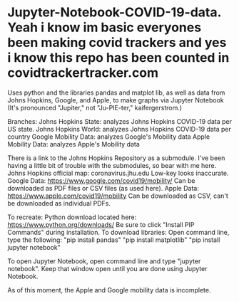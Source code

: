 # Jupyter-Notebook-COVID-19-data. Yeah i know im basic everyones been making covid trackers and yes i know this repo has been counted in covidtrackertracker.com

Uses python and the libraries pandas and matplot lib, as well as data from Johns Hopkins, Google, and Apple, to make graphs via Jupyter Notebook
(It's pronounced "Jupiter," not "Ju-PIE-ter," kaifergerstrom.)

Branches:
Johns Hopkins State: analyzes Johns Hopkins COVID-19 data per US state.
Johns Hopkins World: analyzes Johns Hopkins COVID-19 data per country
Google Mobility Data: analyzes Google's Mobility data
Apple Mobility Data: analyzes Apple's Mobility data

There is a link to the Johns Hopkins Repository as a submodule. I've been having a little bit of trouble with the submodules, so bear with me here.
Johns Hopkins official map: coronavirus.jhu.edu Low-key looks inaccurate.
Google Data: https://www.google.com/covid19/mobility/ Can be downloaded as PDF files or CSV files (as used here).
Apple Data: https://www.apple.com/covid19/mobility Can be downloaded as CSV, can't be downloaded as individual PDFs.

To recreate:
Python download located here: https://www.python.org/downloads/ Be sure to click "Install PIP Commands" during installation.
To download libraries:
  Open command line, type the following:
    "pip install pandas"
    "pip install matplotlib"
    "pip install jupyter notebook"
    
To open Jupyter Notebook, open command line and type "jupyter notebook". Keep that window open until you are done using Jupyter Notebook.

As of this moment, the Apple and Google mobility data is incomplete.
